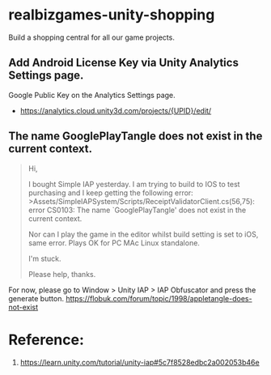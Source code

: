 # realbizgames-unity-shopping
Build a shopping central for all our game projects.

## Add Android License Key via Unity Analytics Settings page.
Google Public Key on the Analytics Settings page.
- https://analytics.cloud.unity3d.com/projects/{UPID}/edit/

## The name GooglePlayTangle does not exist in the current context.

>Hi,
>
>I bought Simple IAP yesterday. I am trying to build to IOS to test purchasing and I keep getting the following error: >Assets/SimpleIAPSystem/Scripts/ReceiptValidatorClient.cs(56,75): error CS0103: The name `GooglePlayTangle' does not exist in the current context.
>
>Nor can I play the game in the editor whilst build setting is set to iOS, same error. Plays OK for PC MAc Linux standalone.
>
>I'm stuck.
>
>Please help, thanks.

For now, please go to Window > Unity IAP > IAP Obfuscator and press the generate button.
https://flobuk.com/forum/topic/1998/appletangle-does-not-exist

# Reference:
1. https://learn.unity.com/tutorial/unity-iap#5c7f8528edbc2a002053b46e
